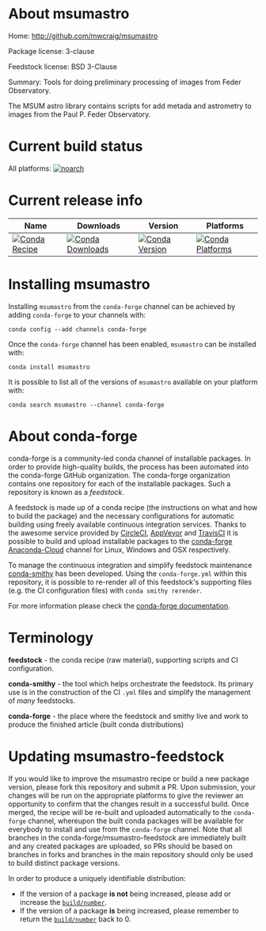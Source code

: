 About msumastro
===============

Home: http://github.com/mwcraig/msumastro

Package license: 3-clause

Feedstock license: BSD 3-Clause

Summary: Tools for doing preliminary processing of images from Feder Observatory.

The MSUM astro library contains scripts for add metada and astrometry to images from
the Paul P. Feder Observatory.


Current build status
====================

All platforms:
[![noarch](https://img.shields.io/circleci/project/github/conda-forge/msumastro-feedstock/master.svg?label=noarch)](https://circleci.com/gh/conda-forge/msumastro-feedstock)

Current release info
====================

| Name | Downloads | Version | Platforms |
| --- | --- | --- | --- |
| [![Conda Recipe](https://img.shields.io/badge/recipe-msumastro-green.svg)](https://anaconda.org/conda-forge/msumastro) | [![Conda Downloads](https://img.shields.io/conda/dn/conda-forge/msumastro.svg)](https://anaconda.org/conda-forge/msumastro) | [![Conda Version](https://img.shields.io/conda/vn/conda-forge/msumastro.svg)](https://anaconda.org/conda-forge/msumastro) | [![Conda Platforms](https://img.shields.io/conda/pn/conda-forge/msumastro.svg)](https://anaconda.org/conda-forge/msumastro) |

Installing msumastro
====================

Installing `msumastro` from the `conda-forge` channel can be achieved by adding `conda-forge` to your channels with:

```
conda config --add channels conda-forge
```

Once the `conda-forge` channel has been enabled, `msumastro` can be installed with:

```
conda install msumastro
```

It is possible to list all of the versions of `msumastro` available on your platform with:

```
conda search msumastro --channel conda-forge
```


About conda-forge
=================

conda-forge is a community-led conda channel of installable packages.
In order to provide high-quality builds, the process has been automated into the
conda-forge GitHub organization. The conda-forge organization contains one repository
for each of the installable packages. Such a repository is known as a *feedstock*.

A feedstock is made up of a conda recipe (the instructions on what and how to build
the package) and the necessary configurations for automatic building using freely
available continuous integration services. Thanks to the awesome service provided by
[CircleCI](https://circleci.com/), [AppVeyor](http://www.appveyor.com/)
and [TravisCI](https://travis-ci.org/) it is possible to build and upload installable
packages to the [conda-forge](https://anaconda.org/conda-forge)
[Anaconda-Cloud](http://docs.anaconda.org/) channel for Linux, Windows and OSX respectively.

To manage the continuous integration and simplify feedstock maintenance
[conda-smithy](http://github.com/conda-forge/conda-smithy) has been developed.
Using the ``conda-forge.yml`` within this repository, it is possible to re-render all of
this feedstock's supporting files (e.g. the CI configuration files) with ``conda smithy rerender``.

For more information please check the [conda-forge documentation](https://conda-forge.org/docs/).

Terminology
===========

**feedstock** - the conda recipe (raw material), supporting scripts and CI configuration.

**conda-smithy** - the tool which helps orchestrate the feedstock.
                   Its primary use is in the construction of the CI ``.yml`` files
                   and simplify the management of *many* feedstocks.

**conda-forge** - the place where the feedstock and smithy live and work to
                  produce the finished article (built conda distributions)


Updating msumastro-feedstock
============================

If you would like to improve the msumastro recipe or build a new
package version, please fork this repository and submit a PR. Upon submission,
your changes will be run on the appropriate platforms to give the reviewer an
opportunity to confirm that the changes result in a successful build. Once
merged, the recipe will be re-built and uploaded automatically to the
`conda-forge` channel, whereupon the built conda packages will be available for
everybody to install and use from the `conda-forge` channel.
Note that all branches in the conda-forge/msumastro-feedstock are
immediately built and any created packages are uploaded, so PRs should be based
on branches in forks and branches in the main repository should only be used to
build distinct package versions.

In order to produce a uniquely identifiable distribution:
 * If the version of a package **is not** being increased, please add or increase
   the [``build/number``](http://conda.pydata.org/docs/building/meta-yaml.html#build-number-and-string).
 * If the version of a package **is** being increased, please remember to return
   the [``build/number``](http://conda.pydata.org/docs/building/meta-yaml.html#build-number-and-string)
   back to 0.